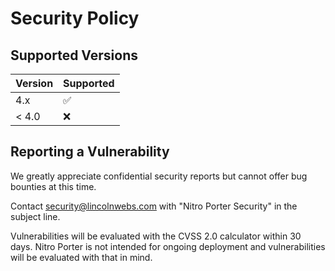 # Security Policy

## Supported Versions

| Version | Supported          |
|---------| ------------------ |
| 4.x     | :white_check_mark: |
| < 4.0   | :x:                |

## Reporting a Vulnerability

We greatly appreciate confidential security reports but cannot offer bug bounties at this time.

Contact security@lincolnwebs.com with "Nitro Porter Security" in the subject line.

Vulnerabilities will be evaluated with the CVSS 2.0 calculator within 30 days. 
Nitro Porter is not intended for ongoing deployment and vulnerabilities will be evaluated with that in mind.
